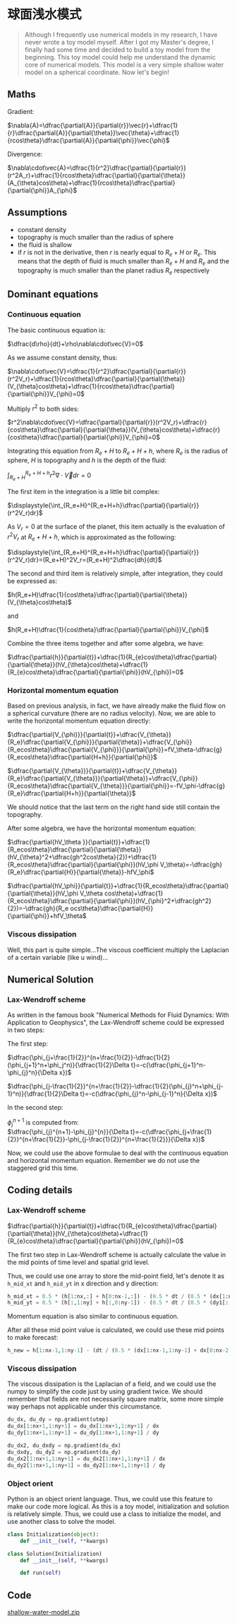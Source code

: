 # 球面浅水模式

> Although I frequently use numerical models in my research, I have never wrote a toy model myself. After I got my Master's degree, I finally had some time and decided to build a toy model from the beginning. This toy model could help me understand the dynamic core of numerical models. This model is a very simple shallow water model on a spherical coordinate. Now let's begin!

## Maths

Gradient:

$\nabla{A}=\dfrac{\partial{A}}{\partial{r}}\vec{r}+\dfrac{1}{r}\dfrac{\partial{A}}{\partial{\theta}}\vec{\theta}+\dfrac{1}{rcos\theta}\dfrac{\partial{A}}{\partial{\phi}}\vec{\phi}$

Divergence:

$\nabla\cdot\vec{A}=\dfrac{1}{r^2}\dfrac{\partial}{\partial{r}}(r^2A_r)+\dfrac{1}{rcos\theta}\dfrac{\partial}{\partial{\theta}}(A_{\theta}cos\theta)+\dfrac{1}{rcos\theta}\dfrac{\partial}{\partial{\phi}}A_{\phi}$

## Assumptions

* constant density
* topography is much smaller than the radius of sphere
* the fluid is shallow
* if $r$ is not in the derivative, then $r$ is nearly equal to $R_e+H$ or $R_e$. This means that the depth of fluid is much smaller than $R_e+H$ and $R_e$ and the topography is much smaller than the planet radius $R_e$ respectively

## Dominant equations

### Continuous equation

The basic continuous equation is:

$\dfrac{d\rho}{dt}+\rho\nabla\cdot\vec{V}=0$

As we assume constant density, thus:

$\nabla\cdot\vec{V}=\dfrac{1}{r^2}\dfrac{\partial}{\partial{r}}(r^2V_r)+\dfrac{1}{rcos\theta}\dfrac{\partial}{\partial{\theta}}(V_{\theta}cos\theta)+\dfrac{1}{rcos\theta}\dfrac{\partial}{\partial{\phi}}V_{\phi}=0$

Multiply $r^2$ to both sides:

$r^2\nabla\cdot\vec{V}=\dfrac{\partial}{\partial{r}}(r^2V_r)+\dfrac{r}{cos\theta}\dfrac{\partial}{\partial{\theta}}(V_{\theta}cos\theta)+\dfrac{r}{cos\theta}\dfrac{\partial}{\partial{\phi}}V_{\phi}=0$

Integrating this equation from $R_e+H$ to $R_e+H+h$, where $R_e$ is the radius of sphere, $H$ is topography and $h$ is the depth of the fluid:

$\displaystyle{\int_{R_e+H}^{R_e+H+h}r^2\nabla\cdot\vec{V}dr}=0$

The first item in the integration is a little bit complex:

$\displaystyle{\int_{R_e+H}^{R_e+H+h}\dfrac{\partial}{\partial{r}}(r^2V_r)dr}$

As $V_r=0$ at the surface of the planet, this item actually is the evaluation of $r^2V_r$ at $R_e+H+h$, which is approximated as the following:

$\displaystyle{\int_{R_e+H}^{R_e+H+h}\dfrac{\partial}{\partial{r}}(r^2V_r)dr}=(R_e+H)^2V_r=(R_e+H)^2\dfrac{dh}{dt}$

The second and third item is relatively simple, after integration, they could be expressed as:

$h(R_e+H)\dfrac{1}{cos\theta}\dfrac{\partial}{\partial{\theta}}(V_{\theta}cos\theta)$

and

$h(R_e+H)\dfrac{1}{cos\theta}\dfrac{\partial}{\partial{\phi}}V_{\phi}$

Combine the three items together and after some algebra, we have:

$\dfrac{\partial{h}}{\partial{t}}+\dfrac{1}{R_{e}cos\theta}\dfrac{\partial}{\partial{\theta}}(hV_{\theta}cos\theta)+\dfrac{1}{R_{e}cos\theta}\dfrac{\partial}{\partial{\phi}}(hV_{\phi})=0$

### Horizontal momentum equation

Based on previous analysis, in fact, we have already make the fluid flow on a spherical curvature (there are no radius velocity). Now, we are able to write the horizontal momentum equation directly:

$\dfrac{\partial{V_{\phi}}}{\partial{t}}+\dfrac{V_{\theta}}{R_e}\dfrac{\partial{V_{\phi}}}{\partial{\theta}}+\dfrac{V_{\phi}}{R_ecos\theta}\dfrac{\partial{V_{\phi}}}{\partial{\phi}}=fV_\theta-\dfrac{g}{R_ecos\theta}\dfrac{\partial{H+h}}{\partial{\phi}}$

$\dfrac{\partial{V_{\theta}}}{\partial{t}}+\dfrac{V_{\theta}}{R_e}\dfrac{\partial{V_{\theta}}}{\partial{\theta}}+\dfrac{V_{\phi}}{R_ecos\theta}\dfrac{\partial{V_{\theta}}}{\partial{\phi}}=-fV_\phi-\dfrac{g}{R_e}\dfrac{\partial{H+h}}{\partial{\theta}}$

We should notice that the last term on the right hand side still contain the topography.

After some algebra, we have the horizontal momentum equation:

$\dfrac{\partial{hV_\theta }}{\partial{t}}+\dfrac{1}{R_ecos\theta}\dfrac{\partial}{\partial{\theta}}(hV_{\theta}^2+\dfrac{gh^2cos\theta}{2})+\dfrac{1}{R_ecos\theta}\dfrac{\partial}{\partial{\phi}}(hV_\phi V_\theta)=-\dfrac{gh}{R_e}\dfrac{\partial{H}}{\partial{\theta}}-hfV_\phi$

$\dfrac{\partial{hV_\phi}}{\partial{t}}+\dfrac{1}{R_ecos\theta}\dfrac{\partial}{\partial{\theta}}(hV_\phi V_\theta cos\theta)+\dfrac{1}{R_ecos\theta}\dfrac{\partial}{\partial{\phi}}(hV_{\phi}^2+\dfrac{gh^2}{2})=-\dfrac{gh}{R_e ocs\theta}\dfrac{\partial{H}}{\partial{\phi}}+hfV_\theta$

### Viscous dissipation

Well, this part is quite simple...The viscous coefficient multiply the Laplacian of a certain variable (like u wind)...

## Numerical Solution

### Lax-Wendroff scheme
As written in the famous book "Numerical Methods for Fluid Dynamics: With Application to Geophysics", the Lax-Wendroff scheme could be expressed in two steps:

The first step:

$\dfrac{\phi_{j+\frac{1}{2}}^{n+\frac{1}{2}}-\dfrac{1}{2}(\phi_{j+1}^n+\phi_j^n)}{\dfrac{1}{2}\Delta t}=-c(\dfrac{\phi_{j+1}^n-\phi_{j}^n}{\Delta x})$

$\dfrac{\phi_{j-\frac{1}{2}}^{n+\frac{1}{2}}-\dfrac{1}{2}(\phi_{j}^n+\phi_{j-1}^n)}{\dfrac{1}{2}\Delta t}=-c(\dfrac{\phi_{j}^n-\phi_{j-1}^n}{\Delta x})$

In the second step:

$\phi_j^{n+1}$ is computed from: <br/> $\dfrac{\phi_{j}^{n+1}-\phi_{j}^{n}}{\Delta t}=-c(\dfrac{\phi_{j+\frac{1}{2}}^{n+\frac{1}{2}}-\phi_{j-\frac{1}{2}}^{n+\frac{1}{2}}}{\Delta x})$

Now, we could use the above formulae to deal with the continuous equation and horizontal momentum equation. Remember we do not use the staggered grid this time.

## Coding details

### Lax-Wendroff scheme

$\dfrac{\partial{h}}{\partial{t}}+\dfrac{1}{R_{e}cos\theta}\dfrac{\partial}{\partial{\theta}}(hV_{\theta}cos\theta)+\dfrac{1}{R_{e}cos\theta}\dfrac{\partial}{\partial{\phi}}(hV_{\phi})=0$

The first two step in Lax-Wendroff scheme is actually calculate the value in the mid points of time level and spatial grid level.

Thus, we could use one array to store the mid-point field, let's denote it as `h_mid_xt` and `h_mid_yt` in x direction and y direction:

```python
h_mid_xt = 0.5 * (h[1:nx,:] + h[0:nx-1,:]) - (0.5 * dt / (0.5 * (dx[1:nx,:] + dx[0:nx-1,:]))) * (uh[1:nx,:] - uh[0:nx-1,:])
h_mid_yt = 0.5 * (h[:,1:ny] + h[:,0:ny-1]) - (0.5 * dt / (0.5 * (dy1[:,1:ny] + dy1[:,0:ny-1]))) * (vh1[:,1:ny] - vh1[:,0:ny-1])
```

Momentum equation is also similar to continuous equation.

After all these mid point value is calculated, we could use these mid points to make forecast:

```python
h_new = h[1:nx-1,1:ny-1] - (dt / (0.5 * (dx[1:nx-1,1:ny-1] + dx[0:nx-2,1:ny-1]))) * (uh_mid_xt[1:nx-1,1:ny-1] - uh_mid_xt[0:nx-2,1:ny-1]) - (dt / (0.5 * (dy1[1:nx-1,1:ny-1] + dy1[1:nx-1,0:ny-2]))) * (vh_mid_yt[1:nx-1,1:ny-1] * c_mid_yt[1:nx-1,1:ny-1] - vh_mid_yt[1:nx-1,0:ny-2] * c_mid_yt[1:nx-1,0:ny-2])
```

### Viscous dissipation

The viscous dissipation is the Laplacian of a field, and we could use the numpy to simplify the code just by using gradient twice. We should remember that fields are not necessarily square matrix, some more simple way perhaps not applicable under this circumstance.

```python
du_dx, du_dy = np.gradient(utmp)
du_dx[1:nx+1,1:ny+1] = du_dx[1:nx+1,1:ny+1] / dx
du_dy[1:nx+1,1:ny+1] = du_dy[1:nx+1,1:ny+1] / dy

du_dx2, du_dxdy = np.gradient(du_dx)
du_dxdy, du_dy2 = np.gradient(du_dy)
du_dx2[1:nx+1,1:ny+1] = du_dx2[1:nx+1,1:ny+1] / dx
du_dy2[1:nx+1,1:ny+1] = du_dy2[1:nx+1,1:ny+1] / dy
```

### Object orient

Python is an object orient language. Thus, we could use this feature to make our code more logical. As this is a toy model, initialization and solution is relatively simple. Thus, we could use a class to initialize the model, and use another class to solve the model.

```python
class Initialization(object):
    def __init__(self, **kwargs)

class Solution(Initialization)
    def __init__(self, **kwargs)

    def run(self)
```

## Code

[shallow-water-model.zip](./shallow-water-model.zip)




